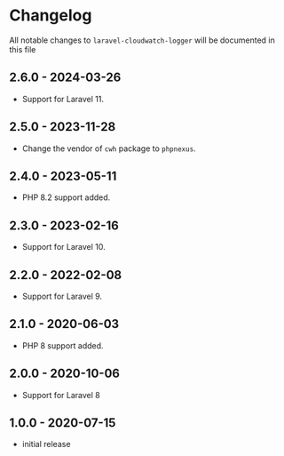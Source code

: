 # Changelog

All notable changes to `laravel-cloudwatch-logger` will be documented in this file

## 2.6.0 - 2024-03-26

- Support for Laravel 11.

## 2.5.0 - 2023-11-28
- Change the vendor of `cwh` package to `phpnexus`.

## 2.4.0 - 2023-05-11

- PHP 8.2 support added.

## 2.3.0 - 2023-02-16

- Support for Laravel 10.

## 2.2.0 - 2022-02-08

- Support for Laravel 9.

## 2.1.0 - 2020-06-03

- PHP 8 support added.

## 2.0.0 - 2020-10-06

- Support for Laravel 8

## 1.0.0 - 2020-07-15

- initial release
